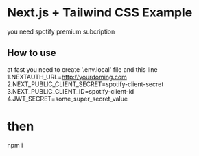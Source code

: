 # Next.js + Tailwind CSS Example
you need spotify premium subcription
## How to use
at fast you need to create '.env.local' file and this line
1.NEXTAUTH_URL=http://yourdoming.com
2.NEXT_PUBLIC_CLIENT_SECRET=spotify-client-secret
3.NEXT_PUBLIC_CLIENT_ID=spotify-client-id
4.JWT_SECRET=some_super_secret_value



# then
npm i
